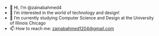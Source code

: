 - 👋 Hi, I’m @zainabahmed4
- 👀 I’m interested in the world of technology and design!
- 🌱 I’m currently studying Computer Science and Design at the University of Illinois Chicago
- 📫 How to reach me: zainabahmed1204@gmail.com

<!---
zainabahmed4/zainabahmed4 is a ✨ special ✨ repository because its `README.md` (this file) appears on your GitHub profile.
You can click the Preview link to take a look at your changes.
--->

